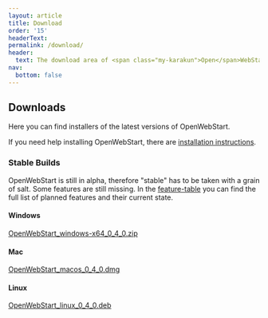 ```yaml
---
layout: article
title: Download
order: '15'
headerText:
permalink: /download/
header:
  text: The download area of <span class="my-karakun">Open</span>WebStart
nav:
  bottom: false
---
```


## Downloads
Here you can find installers of the latest versions of <span class="text-highlight">Open<span>WebStart</span></span>.

If you need help installing <span class="text-highlight">Open<span>WebStart</span></span>, there are [installation instructions](/installation).


### Stable Builds
<span class="text-highlight">Open<span>WebStart</span></span> is still in alpha, therefore "stable" has to be taken with a grain of salt.
Some features are still missing.
In the [feature-table](/feature-table) you can find the full list of planned features and their current state.

#### Windows
[OpenWebStart_windows-x64_0_4_0.zip](https://github.com/karakun/OpenWebStart/releases/download/v0.4.0/OpenWebStart_windows-x64_0_4_0.zip)

#### Mac
[OpenWebStart_macos_0_4_0.dmg](https://github.com/karakun/OpenWebStart/releases/download/v0.4.0/OpenWebStart_macos_0_4_0.dmg)

#### Linux
[OpenWebStart_linux_0_4_0.deb](https://github.com/karakun/OpenWebStart/releases/download/v0.4.0/OpenWebStart_linux_0_4_0.deb)
